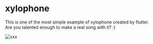 # xylophone

This is one of the most simple example of xylophone created by flutter.
<br/>
Are you talented enough to make a real song with it? :)


![xxx](https://user-images.githubusercontent.com/92629691/187092863-0fafffce-3d65-4de4-94f7-0da33ddf6851.jpg)
